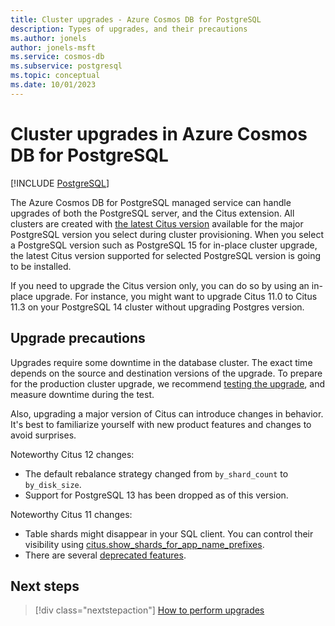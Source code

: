 ```yaml
---
title: Cluster upgrades - Azure Cosmos DB for PostgreSQL
description: Types of upgrades, and their precautions
ms.author: jonels
author: jonels-msft
ms.service: cosmos-db
ms.subservice: postgresql
ms.topic: conceptual
ms.date: 10/01/2023
---
```


# Cluster upgrades in Azure Cosmos DB for PostgreSQL

[!INCLUDE [PostgreSQL](../includes/appliesto-postgresql.md)]

The Azure Cosmos DB for PostgreSQL managed service can handle upgrades of both the
PostgreSQL server, and the Citus extension. All clusters are created with [the latest Citus version](./reference-extensions.md#citus-extension) available for the major PostgreSQL version you select during cluster provisioning. When you select a PostgreSQL version such as PostgreSQL 15 for in-place cluster upgrade, the latest Citus version supported for selected PostgreSQL version is going to be installed. 

If you need to upgrade the Citus version only, you can do so by using an in-place upgrade. For instance, you might want to upgrade Citus 11.0 to Citus 11.3 on your PostgreSQL 14 cluster without upgrading Postgres version. 

## Upgrade precautions

Upgrades require some downtime in the database cluster. The exact time depends
on the source and destination versions of the upgrade. To prepare for the
production cluster upgrade, we recommend [testing the
upgrade](howto-upgrade.md#test-the-upgrade-first), and measure downtime during
the test.

Also, upgrading a major version of Citus can introduce changes in behavior.
It's best to familiarize yourself with new product features and changes to
avoid surprises.

Noteworthy Citus 12 changes:
* The default rebalance strategy changed from `by_shard_count` to `by_disk_size`.
* Support for PostgreSQL 13 has been dropped as of this version.

Noteworthy Citus 11 changes:

* Table shards might disappear in your SQL client. You can control their visibility
  using
  [citus.show_shards_for_app_name_prefixes](reference-parameters.md#citusshow_shards_for_app_name_prefixes-text).
* There are several [deprecated
  features](https://www.citusdata.com/updates/v11-0/#deprecated-features).

## Next steps

> [!div class="nextstepaction"]
> [How to perform upgrades](howto-upgrade.md)
